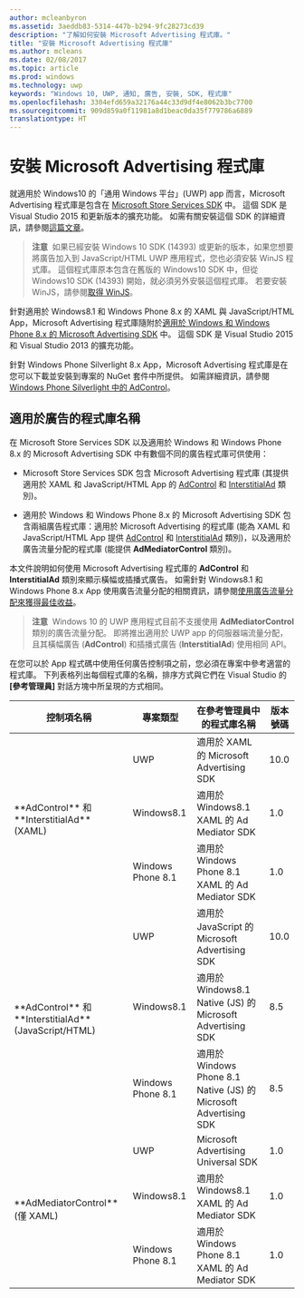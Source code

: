 ```yaml
---
author: mcleanbyron
ms.assetid: 3aeddb83-5314-447b-b294-9fc28273cd39
description: "了解如何安裝 Microsoft Advertising 程式庫。"
title: "安裝 Microsoft Advertising 程式庫"
ms.author: mcleans
ms.date: 02/08/2017
ms.topic: article
ms.prod: windows
ms.technology: uwp
keywords: "Windows 10, UWP, 通知, 廣告, 安裝, SDK, 程式庫"
ms.openlocfilehash: 3304efd659a32176a44c33d9df4e8062b3bc7700
ms.sourcegitcommit: 909d859a0f11981a8d1beac0da35f779786a6889
translationtype: HT
---
```

# <a name="install-the-microsoft-advertising-libraries"></a>安裝 Microsoft Advertising 程式庫




就適用於 Windows10 的「通用 Windows 平台」(UWP) app 而言，Microsoft Advertising 程式庫是包含在 [Microsoft Store Services SDK](http://aka.ms/store-em-sdk) 中。 這個 SDK 是 Visual Studio 2015 和更新版本的擴充功能。 如需有關安裝這個 SDK 的詳細資訊，請參閱[這篇文章](microsoft-store-services-sdk.md)。

> **注意**&nbsp;&nbsp;如果已經安裝 Windows 10 SDK (14393) 或更新的版本，如果您想要將廣告加入到 JavaScript/HTML UWP 應用程式，您也必須安裝 WinJS 程式庫。 這個程式庫原本包含在舊版的 Windows10 SDK 中，但從 Windows10 SDK (14393) 開始，就必須另外安裝這個程式庫。 若要安裝 WinJS，請參閱[取得 WinJS](http://try.buildwinjs.com/download/GetWinJS/)。

針對適用於 Windows8.1 和 Windows Phone 8.x 的 XAML 與 JavaScript/HTML App，Microsoft Advertising 程式庫隨附於[適用於 Windows 和 Windows Phone 8.x 的 Microsoft Advertising SDK](http://aka.ms/store-8-sdk) 中。 這個 SDK 是 Visual Studio 2015 和 Visual Studio 2013 的擴充功能。

針對 Windows Phone Silverlight 8.x App，Microsoft Advertising 程式庫是在您可以下載並安裝到專案的 NuGet 套件中所提供。 如需詳細資訊，請參閱 [Windows Phone Silverlight 中的 AdControl](adcontrol-in-windows-phone-silverlight.md)。

## <a name="library-names-for-advertising"></a>適用於廣告的程式庫名稱


在 Microsoft Store Services SDK 以及適用於 Windows 和 Windows Phone 8.x 的 Microsoft Advertising SDK 中有數個不同的廣告程式庫可供使用：

* Microsoft Store Services SDK 包含 Microsoft Advertising 程式庫 (其提供適用於 XAML 和 JavaScript/HTML App 的 [AdControl](https://msdn.microsoft.com/library/windows/apps/microsoft.advertising.winrt.ui.adcontrol.aspx) 和 [InterstitialAd](https://msdn.microsoft.com/library/windows/apps/microsoft.advertising.winrt.ui.interstitialad.aspx) 類別)。

* 適用於 Windows 和 Windows Phone 8.x 的 Microsoft Advertising SDK 包含兩組廣告程式庫：適用於 Microsoft Advertising 的程式庫 (能為 XAML 和 JavaScript/HTML App 提供 [AdControl](https://msdn.microsoft.com/library/windows/apps/microsoft.advertising.winrt.ui.adcontrol.aspx) 和 [InterstitialAd](https://msdn.microsoft.com/library/windows/apps/microsoft.advertising.winrt.ui.interstitialad.aspx) 類別)，以及適用於廣告流量分配的程式庫 (能提供 **AdMediatorControl** 類別)。

本文件說明如何使用 Microsoft Advertising 程式庫的 **AdControl** 和 **InterstitialAd** 類別來顯示橫幅或插播式廣告。 如需針對 Windows8.1 和 Windows Phone 8.x App 使用廣告流量分配的相關資訊，請參閱[使用廣告流量分配來獲得最佳收益](https://msdn.microsoft.com/library/windows/apps/xaml/dn864359.aspx)。

>**注意**&nbsp;&nbsp;Windows 10 的 UWP 應用程式目前不支援使用 **AdMediatorControl** 類別的廣告流量分配。 即將推出適用於 UWP app 的伺服器端流量分配，且其橫幅廣告 (**AdControl**) 和插播式廣告 (**InterstitialAd**) 使用相同 API。

在您可以於 App 程式碼中使用任何廣告控制項之前，您必須在專案中參考適當的程式庫。 下列表格列出每個程式庫的名稱，排序方式與它們在 Visual Studio 的 **\[參考管理員\]** 對話方塊中所呈現的方式相同。


<table>
    <thead>
        <tr><th>控制項名稱</th><th>專案類型</th><th>在參考管理員中的程式庫名稱</th><th>版本號碼</th></tr>
    </thead>
    <tbody>
    <tr>
            <td rowspan="3">**AdControl** 和 **InterstitialAd** (XAML)</td>
            <td>UWP</td>
            <td>適用於 XAML 的 Microsoft Advertising SDK</td>
            <td>10.0</td>
        </tr>
        <tr>
            <td>Windows8.1</td>
            <td>適用於 Windows8.1 XAML 的 Ad Mediator SDK</td>
            <td>1.0</td>
        </tr>
        <tr>
            <td>Windows Phone 8.1</td>
            <td>適用於 Windows Phone 8.1 XAML 的 Ad Mediator SDK</td>
            <td>1.0</td>
        </tr>
    <tr>
            <td rowspan="3">**AdControl** 和 **InterstitialAd** (JavaScript/HTML)</td>
            <td>UWP</td>
            <td>適用於 JavaScript 的 Microsoft Advertising SDK</td>
            <td>10.0</td>
        </tr>
        <tr>
            <td>Windows8.1</td>
            <td>適用於 Windows8.1 Native (JS) 的 Microsoft Advertising SDK</td>
            <td>8.5</td>
        </tr>
        <tr>
            <td>Windows Phone 8.1</td>
            <td>適用於 Windows Phone 8.1 Native (JS) 的 Microsoft Advertising SDK</td>
            <td>8.5</td>
        </tr>
    <tr>
            <td rowspan="3">**AdMediatorControl** (僅 XAML)</td>
            <td>UWP</td>
            <td>Microsoft Advertising Universal SDK</td>
            <td>1.0</td>
        </tr>
        <tr>
            <td>Windows8.1</td>
            <td>適用於 Windows8.1 XAML 的 Ad Mediator SDK</td>
            <td>1.0</td>
        </tr>
        <tr>
            <td>Windows Phone 8.1</td>
            <td>適用於 Windows Phone 8.1 XAML 的 Ad Mediator SDK</td>
            <td>1.0</td>
        </tr>
    </tbody>
</table>

 

 

 
